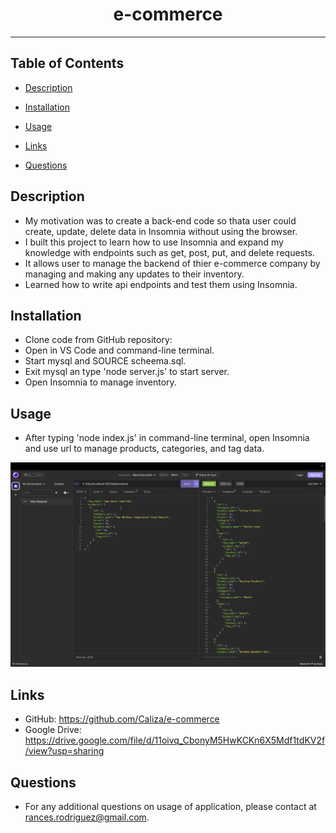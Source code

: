 <div align="center"><h1>e-commerce</h1></div>
<hr />

## Table of Contents

  * [Description](#description)
  
  * [Installation](#installation)

  * [Usage](#usage)

  * [Links](#links)

  * [Questions](#questions)

## Description

- My motivation was to create a back-end code so thata user could create, update, delete data in Insomnia without using the browser.
- I built this project to learn how to use Insomnia and expand my knowledge with endpoints such as get, post, put, and delete requests.
- It allows user to manage the backend of thier e-commerce company by managing and making any updates to their inventory.
- Learned how to write api endpoints and test them using Insomnia.

## Installation

- Clone code from GitHub repository:
- Open in VS Code and command-line terminal.
- Start mysql and SOURCE scheema.sql.
- Exit mysql an type 'node server.js' to start server. 
- Open Insomnia to manage inventory.

## Usage
  
 - After typing 'node index.js' in command-line terminal, open Insomnia and use url to manage products, categories, and tag data.



    
 ![e-commerce](./assets/images/e-commerce.jpg)

## Links

- GitHub: https://github.com/Caliza/e-commerce
- Google Drive: https://drive.google.com/file/d/11oivq_CbonyM5HwKCKn6X5Mdf1tdKV2f/view?usp=sharing

## Questions

- For any additional questions on usage of application, please contact at rances.rodriguez@gmail.com.